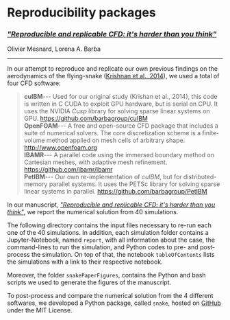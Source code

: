 # Reproducibility packages

### [*"Reproducible and replicable CFD: it's harder than you think"*](http://arxiv.org/abs/1605.04339)

Olivier Mesnard, Lorena A. Barba

---

In our attempt to reproduce and replicate our own previous findings on the aerodynamics of the flying-snake ([Krishnan et al., 2014](http://scitation.aip.org/content/aip/journal/pof2/26/3/10.1063/1.4866444)), we used a total of four CFD software:

> **cuIBM**--- Used for our original study (Krishan et al., 2014), this code is written in C CUDA to exploit GPU hardware, but is serial on CPU. 
> It uses the NVIDIA *Cusp* library for solving sparse linear systems on GPU. 
> <https://github.com/barbagroup/cuIBM>  
> **OpenFOAM**--- A free and open-source CFD package that includes a suite of numerical solvers.
> The core discretization scheme is a finite-volume method applied on mesh cells of arbitrary shape. 
> <http://www.openfoam.org>  
> **IBAMR**--- A parallel code using the immersed boundary method on Cartesian meshes, with adaptive mesh refinement.
> <https://github.com/ibamr/ibamr>  
> **PetIBM**--- Our own re-implementation of *cuIBM*, but for distributed-memory parallel systems.
> It uses the PETSc library for solving sparse linear systems in parallel.
> <https://github.com/barbagroup/PetIBM> 


In our manuscript, [*"Reproducible and replicable CFD: it's harder than you think"*](http://arxiv.org/abs/1605.04339), we report the numerical solution from 40 simulations.

The following directory contains the input files necessary to re-run each one of the 40 simulations.
In addition, each simulation folder contains a Jupyter-Notebook, named `report`, with all information about the case, the command-lines to run the simulation, and Python codes to pre- and post-process the simulation.
On top of that, the notebook `tableOfContents` lists the simulations with a link to their respective notebook.

Moreover, the folder `snakePaperFigures`, contains the Python and bash scripts we used to generate the figures of the manuscript.

To post-process and compare the numerical solution from the 4 different softwares, we developed a Python package, called `snake`, hosted on [GitHub](https://github.com/mesnardo/snake) under the MIT License.